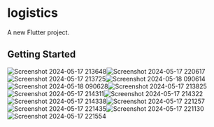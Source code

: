 # logistics

A new Flutter project.

## Getting Started

![Screenshot 2024-05-17 213648](https://github.com/yassa1312/Logistics/assets/139929196/20d4c0d2-c646-4629-887b-441d762bc00c)![Screenshot 2024-05-17 220617](https://github.com/yassa1312/Logistics/assets/139929196/150e8599-a72d-4bb4-89da-aaedb1eea507)
![Screenshot 2024-05-17 213725](https://github.com/yassa1312/Logistics/assets/139929196/0b3622cb-397b-4d92-86ee-3abbeb69ade5)![Screenshot 2024-05-18 090614](https://github.com/yassa1312/Logistics/assets/139929196/b00a1cc8-84bb-4946-830d-e8a3d28d4de7)
![Screenshot 2024-05-18 090628](https://github.com/yassa1312/Logistics/assets/139929196/00b07083-b69f-4e9c-b1a4-fd04b3de4b02)![Screenshot 2024-05-17 213825](https://github.com/yassa1312/Logistics/assets/139929196/42ca82df-e1ce-4666-aad8-63be395eba12)
![Screenshot 2024-05-17 214311](https://github.com/yassa1312/Logistics/assets/139929196/8097928e-50ae-42ec-82b2-4152c26fba8e)![Screenshot 2024-05-17 214322](https://github.com/yassa1312/Logistics/assets/139929196/d11535b2-286a-42eb-9000-dd793cc1426b)
![Screenshot 2024-05-17 214338](https://github.com/yassa1312/Logistics/assets/139929196/a59b976e-7b4d-45d8-972f-028253081b41)![Screenshot 2024-05-17 221257](https://github.com/yassa1312/Logistics/assets/139929196/2f5c7d93-ba4d-4d9f-ac4b-854b3db42095)
![Screenshot 2024-05-17 221435](https://github.com/yassa1312/Logistics/assets/139929196/48d1deb6-1a9e-4921-9068-e2d0dc970179)![Screenshot 2024-05-17 221130](https://github.com/yassa1312/Logistics/assets/139929196/ea8d1482-1276-44b5-acc6-1d46ca57e6a9)
![Screenshot 2024-05-17 221554](https://github.com/yassa1312/Logistics/assets/139929196/24a07b2e-e283-4709-8c88-e3493a631952)










